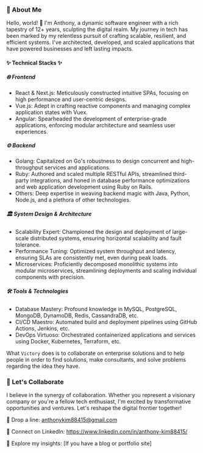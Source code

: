 ### 🚀 About Me
Hello, world! 👋 I'm Anthony, a dynamic software engineer with a rich tapestry of 12+ years, sculpting the digital realm. My journey in tech has been marked by my relentless pursuit of crafting scalable, resilient, and efficient systems. I've architected, developed, and scaled applications that have powered businesses and left lasting impacts.

#### ✨ Technical Stacks ✨

##### 🌐 Frontend
* React & Next.js: Meticulously constructed intuitive SPAs, focusing on high performance and user-centric designs.
* Vue.js: Adept in crafting reactive components and managing complex application states with Vuex.
* Angular: Spearheaded the development of enterprise-grade applications, enforcing modular architecture and seamless user experiences.

##### ⚙️ Backend
* Golang: Capitalized on Go's robustness to design concurrent and high-throughput services and applications.
* Ruby: Authored and scaled multiple RESTful APIs, streamlined third-party integrations, and honed in database performance optimizations and web application development using Ruby on Rails.
* Others: Deep expertise in weaving backend magic with Java, Python, Node.js, and a plethora of other technologies.

##### 🏛 System Design & Architecture
* Scalability Expert: Championed the design and deployment of large-scale distributed systems, ensuring horizontal scalability and fault tolerance.
* Performance Tuning: Optimized system throughput and latency, ensuring SLAs are consistently met, even during peak loads.
* Microservices: Proficiently decomposed monolithic systems into modular microservices, streamlining deployments and scaling individual components with precision.

##### 🛠 Tools & Technologies
* Database Mastery: Profound knowledge in MySQL, PostgreSQL, MongoDB, DynamoDB, Redis, CassandraDB, etc.
* CI/CD Maestro: Automated build and deployment pipelines using GitHub Actions, Jenkins, etc.
* DevOps Virtuoso: Orchestrated containerized applications and services using Docker, Kubernetes, Terraform, etc.

What `Victory` does is to collaborate on enterprise solutions and to help people in order to find solutions, make consultants, and solve problems regarding the idea they have.

### 🤝 Let's Collaborate
I believe in the synergy of collaboration. Whether you represent a visionary company or you're a fellow tech enthusiast, I'm excited by transformative opportunities and ventures. Let's reshape the digital frontier together!

📧 Drop a line: anthonykim88415@gmail.com

💼 Connect on LinkedIn: https://www.linkedin.com/in/anthony-kim88415/

📝 Explore my insights: [If you have a blog or portfolio site]

